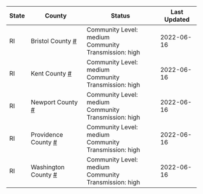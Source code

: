 State | County | Status | Last Updated
--- | --- | --- | --- 
RI | Bristol County <a href="#bristol_county">#</a> | <a name="bristol_county"></a>Community Level: medium<br/>Community Transmission: high | 2022-06-16
RI | Kent County <a href="#kent_county">#</a> | <a name="kent_county"></a>Community Level: medium<br/>Community Transmission: high | 2022-06-16
RI | Newport County <a href="#newport_county">#</a> | <a name="newport_county"></a>Community Level: medium<br/>Community Transmission: high | 2022-06-16
RI | Providence County <a href="#providence_county">#</a> | <a name="providence_county"></a>Community Level: medium<br/>Community Transmission: high | 2022-06-16
RI | Washington County <a href="#washington_county">#</a> | <a name="washington_county"></a>Community Level: medium<br/>Community Transmission: high | 2022-06-16
